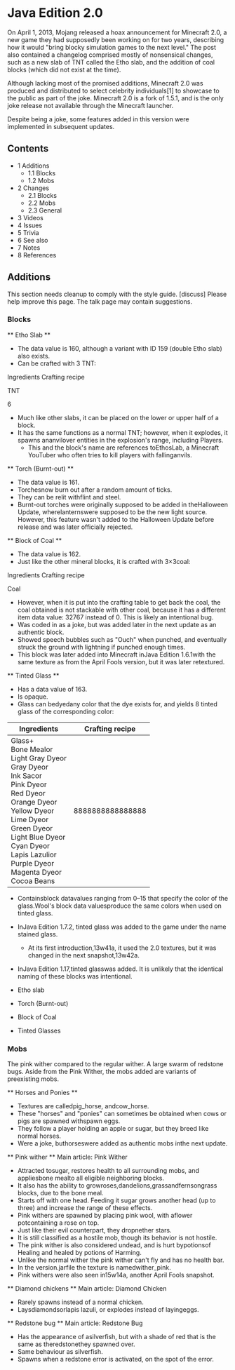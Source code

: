 # Java Edition 2.0
On April 1, 2013, Mojang released a hoax announcement for Minecraft 2.0, a new game they had supposedly been working on for two years, describing how it would "bring blocky simulation games to the next level." The post also contained a changelog comprised mostly of nonsensical changes, such as a new slab of TNT called the Etho slab, and the addition of coal blocks (which did not exist at the time).

Although lacking most of the promised additions, Minecraft 2.0 was produced and distributed to select celebrity individuals[1] to showcase to the public as part of the joke. Minecraft 2.0 is a fork of 1.5.1, and is the only joke release not available through the Minecraft launcher.

Despite being a joke, some features added in this version were implemented in subsequent updates.

## Contents
- 1 Additions
	- 1.1 Blocks
	- 1.2 Mobs
- 2 Changes
	- 2.1 Blocks
	- 2.2 Mobs
	- 2.3 General
- 3 Videos
- 4 Issues
- 5 Trivia
- 6 See also
- 7 Notes
- 8 References

## Additions

  

This section needs cleanup to comply with the style guide. [discuss]
Please help improve this page. The talk page may contain suggestions.


### Blocks
** Etho Slab **
- The data value is 160, although a variant with ID 159 (double Etho slab) also exists.
- Can be crafted with 3 TNT:



Ingredients
Crafting recipe


TNT

6


- Much like other slabs, it can be placed on the lower or upper half of a block.
- It has the same functions as a normal TNT; however, when it explodes, it spawns ananvilover entities in the explosion's range, including Players.
	- This and the block's name are references toEthosLab, a Minecraft YouTuber who often tries to kill players with fallinganvils.

** Torch (Burnt-out) **
- The data value is 161.
- Torchesnow burn out after a random amount of ticks.
- They can be relit withflint and steel.
- Burnt-out torches were originally supposed to be added in theHalloween Update, wherelanternswere supposed to be the new light source. However, this feature wasn't added to the Halloween Update before release and was later officially rejected.

** Block of Coal **
- The data value is 162.
- Just like the other mineral blocks, it is crafted with 3×3coal:



Ingredients
Crafting recipe


Coal




- However, when it is put into the crafting table to get back the coal, the coal obtained is not stackable with other coal, because it has a different item data value: 32767 instead of 0. This is likely an intentional bug.
- Was coded in as a joke, but was added later in the next update as an authentic block.
- Showed speech bubbles such as "Ouch" when punched, and eventually struck the ground with lightning if punched enough times.
- This block was later added into Minecraft inJava Edition 1.6.1with the same texture as from the April Fools version, but it was later retextured.

** Tinted Glass **
- Has a data value of 163.
- Is opaque.
- Glass can bedyedany color that the dye exists for, and yields 8 tinted glass of the corresponding color:

| Ingredients                                                                                                                                                                                                                                                                      | Crafting recipe  |
|----------------------------------------------------------------------------------------------------------------------------------------------------------------------------------------------------------------------------------------------------------------------------------|------------------|
| Glass+<br/>Bone Mealor<br/>Light Gray Dyeor<br/>Gray Dyeor<br/>Ink Sacor<br/>Pink Dyeor<br/>Red Dyeor<br/>Orange Dyeor<br/>Yellow Dyeor<br/>Lime Dyeor<br/>Green Dyeor<br/>Light Blue Dyeor<br/>Cyan Dyeor<br/>Lapis Lazulior<br/>Purple Dyeor<br/>Magenta Dyeor<br/>Cocoa Beans | 8888888888888888 |

- Containsblock datavalues ranging from 0–15 that specify the color of the glass.Wool's block data valuesproduce the same colors when used on tinted glass.
- InJava Edition 1.7.2, tinted glass was added to the game under the name stained glass.
	- At its first introduction,13w41a, it used the 2.0 textures, but it was changed in the next snapshot,13w42a.
- InJava Edition 1.17,tinted glasswas added. It is unlikely that the identical naming of these blocks was intentional.

- Etho slab
- Torch (Burnt-out)
- Block of Coal
- Tinted Glasses

### Mobs
The pink wither compared to the regular wither.
A large swarm of redstone bugs.
Aside from the Pink Wither, the mobs added are variants of preexisting mobs.

**   Horses and Ponies **
- Textures are calledpig_horse, andcow_horse.
- These "horses" and "ponies" can sometimes be obtained when cows or pigs are spawned withspawn eggs.
- They follow a player holding an apple or sugar, but they breed like normal horses.
- Were a joke, buthorseswere added as authentic mobs inthe next update.

**  Pink wither **
Main article: Pink Wither
- Attracted tosugar, restores health to all surrounding mobs, and appliesbone mealto all eligible neighboring blocks.
- It also has the ability to growroses,dandelions,grassandfernsongrass blocks, due to the bone meal.
- Starts off with one head. Feeding it sugar grows another head (up to three) and increase the range of these effects.
- Pink withers are spawned by placing pink wool, with aflower potcontaining a rose on top.
- Just like their evil counterpart, they dropnether stars.
- It is still classified as a hostile mob, though its behavior is not hostile.
- The pink wither is also considered undead, and is hurt bypotionsof Healing and healed by potions of Harming.
- Unlike the normal wither the pink wither can't fly and has no health bar.
- In the version.jarfile the texture is namedwither_pink.
- Pink withers were also seen in15w14a, another April Fools snapshot.

**  Diamond chickens **
Main article: Diamond Chicken
- Rarely spawns instead of a normal chicken.
- Laysdiamondsorlapis lazuli, or explodes instead of layingeggs.

**  Redstone bug **
Main article: Redstone Bug
- Has the appearance of asilverfish, but with a shade of red that is the same as theredstonethey spawned over.
- Same behaviour as silverfish.
- Spawns when a redstone error is activated, on the spot of the error.

